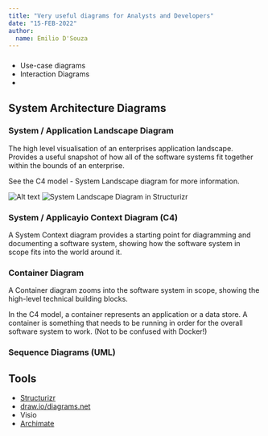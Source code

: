 ```yaml
---
title: "Very useful diagrams for Analysts and Developers"
date: "15-FEB-2022"
author:
  name: Emilio D'Souza
---
```


###

- Use-case diagrams
- Interaction Diagrams
-

## System Architecture Diagrams

### System / Application Landscape Diagram

The high level visualisation of an enterprises application landscape. Provides a useful snapshot of how all of the software systems fit together within the bounds of an enterprise.

See the C4 model - System Landscape diagram for more information.

![Alt text](https://raw.github.com/potherca-blog/StackOverflow/master/question.13808020.include-an-svg-hosted-on-github-in-markdown/controllers_brief.svg?sanitize=true)
![System Landscape Diagram in Structurizr]()





### System / Applicayio Context Diagram (C4)

A System Context diagram provides a starting point for diagramming and documenting a software system, showing how the software system in scope fits into the world around it.

### Container Diagram

A Container diagram zooms into the software system in scope, showing the high-level technical building blocks.

In the C4 model, a container represents an application or a data store. A container is something that needs to be running in order for the overall software system to work. (Not to be confused with Docker!)

### Sequence Diagrams (UML)


## Tools
- [Structurizr](https://www.structurizr.com/)
- [draw.io/diagrams.net](https://www.diagrams.net/)
- Visio
- [Archimate](https://www.archimatetool.com/)